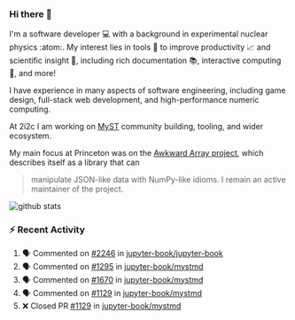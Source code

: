 ### Hi there 👋 

I'm a software developer 💻 with a background in experimental nuclear physics :atom:. My interest lies in tools :wrench: to improve productivity :chart_with_upwards_trend: and scientific insight :telescope:, including rich documentation 📚, interactive computing 🧮, and more! 

I have experience in many aspects of software engineering, including game design, full-stack web development, and high-performance numeric computing. 

At 2i2c I am working on [MyST](https://github.com/jupyter-book/mystmd) community building, tooling, and wider ecosystem. 

My main focus at Princeton was on the [Awkward Array project](awkward-array.org/), which describes itself as a library that can 
> manipulate JSON-like data with NumPy-like idioms. I remain an active maintainer of the project. 

![github stats](https://github-readme-stats.vercel.app/api?username=agoose77&show_icons=true&hide_rank=true&hide_title=true&bg_color=30,e76445,904e95&text_color=efe3ec&icon_color=efe3ec)
<!--
**agoose77/agoose77** is a ✨ _special_ ✨ repository because its `README.md` (this file) appears on your GitHub profile.

Here are some ideas to get you started:

- 🔭 I’m currently working on ...
- 🌱 I’m currently learning ...
- 👯 I’m looking to collaborate on ...
- 🤔 I’m looking for help with ...
- 💬 Ask me about ...
- 📫 How to reach me: ...
- 😄 Pronouns: ...
- ⚡ Fun fact: ...
-->

### :zap: Recent Activity

<!--START_SECTION:activity-->
1. 🗣 Commented on [#2246](https://github.com/jupyter-book/jupyter-book/issues/2246#issuecomment-2535712568) in [jupyter-book/jupyter-book](https://github.com/jupyter-book/jupyter-book)
2. 🗣 Commented on [#1295](https://github.com/jupyter-book/mystmd/issues/1295#issuecomment-2531220503) in [jupyter-book/mystmd](https://github.com/jupyter-book/mystmd)
3. 🗣 Commented on [#1670](https://github.com/jupyter-book/mystmd/issues/1670#issuecomment-2528367653) in [jupyter-book/mystmd](https://github.com/jupyter-book/mystmd)
4. 🗣 Commented on [#1129](https://github.com/jupyter-book/mystmd/pull/1129#issuecomment-2527554989) in [jupyter-book/mystmd](https://github.com/jupyter-book/mystmd)
5. ❌ Closed PR [#1129](https://github.com/jupyter-book/mystmd/pull/1129) in [jupyter-book/mystmd](https://github.com/jupyter-book/mystmd)
<!--END_SECTION:activity-->
